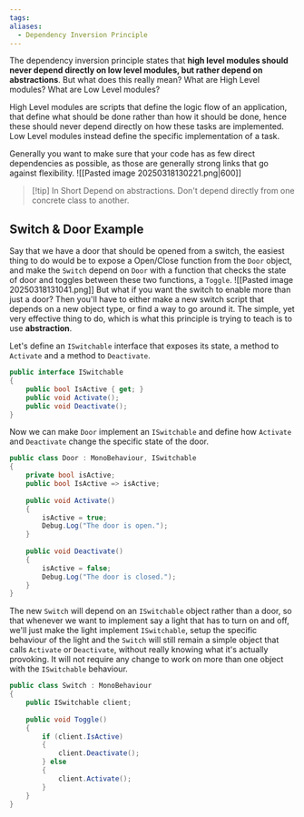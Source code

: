 ```yaml
---
tags: 
aliases:
  - Dependency Inversion Principle
---
```

The dependency inversion principle states that **high level modules should never depend directly on low level modules, but rather depend on abstractions**.
But what does this really mean? What are High Level modules? What are Low Level modules?

High Level modules are scripts that define the logic flow of an application, that define what should be done rather than how it should be done, hence these should never depend directly on how these tasks are implemented.
Low Level modules instead define the specific implementation of a task.

Generally you want to make sure that your code has as few direct dependencies as possible, as those are generally strong links that go against flexibility.
![[Pasted image 20250318130221.png|600]]
> [!tip] In Short
> Depend on abstractions. Don't depend directly from one concrete class to another.
## Switch & Door Example
Say that we have a door that should be opened from a switch, the easiest thing to do would be to expose a Open/Close function from the `Door` object, and make the `Switch` depend on `Door` with a function that checks the state of door and toggles between these two functions, a `Toggle`.
![[Pasted image 20250318131041.png]]
But what if you want the switch to enable more than just a door? Then you'll have to either make a new switch script that depends on a new object type, or find a way to go around it. The simple, yet very effective thing to do, which is what this principle is trying to teach is to use **abstraction**.

Let's define an `ISwitchable` interface that exposes its state, a method to `Activate` and a method to `Deactivate`.
```csharp
public interface ISwitchable
{
	public bool IsActive { get; }
	public void Activate();
	public void Deactivate();
}
```
Now we can make `Door` implement an `ISwitchable` and define how `Activate` and `Deactivate` change the specific state of the door.
```csharp
public class Door : MonoBehaviour, ISwitchable
{
	private bool isActive;
	public bool IsActive => isActive;
	
	public void Activate()
	{
		isActive = true;
		Debug.Log("The door is open.");
	}
	
	public void Deactivate()
	{
		isActive = false;
		Debug.Log("The door is closed.");
	}
}
```
The new `Switch` will depend on an `ISwitchable` object rather than a door, so that whenever we want to implement say a light that has to turn on and off, we'll just make the light implement `ISwitchable`, setup the specific behaviour of the light and the `Switch` will still remain a simple object that calls `Activate` or `Deactivate`, without really knowing what it's actually provoking. It will not require any change to work on more than one object with the `ISwitchable` behaviour.
```csharp
public class Switch : MonoBehaviour
{
	public ISwitchable client;
	
	public void Toggle()
	{
		if (client.IsActive)
		{
			client.Deactivate();
		} else
		{
			client.Activate();
		}
	}
}
```
